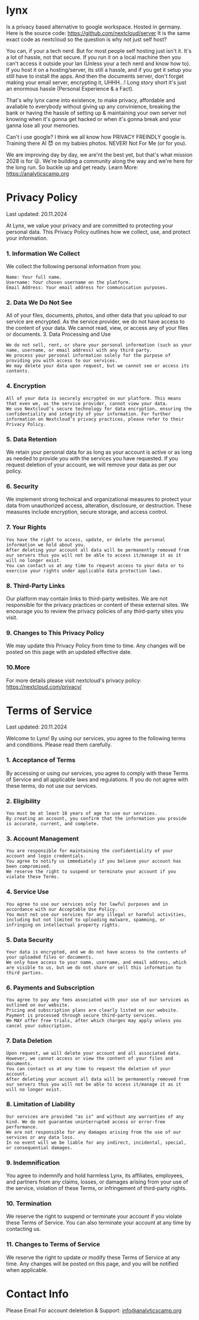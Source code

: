 # lynx

Is a privacy based alternative to google workspace. Hosted in germany. Here is the source code: https://github.com/nextcloud/server
It is the same exact code as nextcloud so the question is why not just self host?

You can, if your a tech nerd.
But for most people self hosting just isn't it. It's a lot of hassle, not that secure. If you run it on a local machine then you can't access it outside your lan (Unless your a tech nerd and know how to). If you host it on a hosting/server, its still a hassle, and if you get it setup you still have to install the apps. And then the documents server, don't forget making your email server, encrypting it, UHHH...! Long story short it's just an enormous hassle (Personal Experience & a Fact).

That's why lynx came into existence, to make privacy, affordable and avaliable to everybody without giving up any convinience, breaking the bank or having the hassle of setting up & maintaining your own server not knowing when it's gonna get hacked or when it's gonna break and your ganna lose all your memories. 

Can't i use google? I think we all know how PRIVACY FREINDLY google is. Training there AI 😈 on my babies photos. NEVER! Not For Me (or for you).

We are improving day by day, we are'nt the best yet, but that's what mission 2028 is for 😜. We're building a community along the way and we're here for the long run. So buckle up and get ready. Learn More: https://analyticscamp.org


# Privacy Policy
Last updated: 20.11.2024

At Lynx, we value your privacy and are committed to protecting your personal data. This Privacy Policy outlines how we collect, use, and protect your information.
### 1. Information We Collect

We collect the following personal information from you:

    Name: Your full name.
    Username: Your chosen username on the platform.
    Email Address: Your email address for communication purposes.

### 2. Data We Do Not See

All of your files, documents, photos, and other data that you upload to our service are encrypted. As the service provider, we do not have access to the content of your data. We cannot read, view, or access any of your files or documents.
3. Data Processing and Use

    We do not sell, rent, or share your personal information (such as your name, username, or email address) with any third party.
    We process your personal information solely for the purpose of providing you with access to our services.
    We may delete your data upon request, but we cannot see or access its contents.

### 4. Encryption

    All of your data is securely encrypted on our platform. This means that even we, as the service provider, cannot view your data.
    We use Nextcloud’s secure technology for data encryption, ensuring the confidentiality and integrity of your information. For further information on Nextcloud’s privacy practices, please refer to their Privacy Policy.

### 5. Data Retention

We retain your personal data for as long as your account is active or as long as needed to provide you with the services you have requested. If you request deletion of your account, we will remove your data as per our policy.
### 6. Security

We implement strong technical and organizational measures to protect your data from unauthorized access, alteration, disclosure, or destruction. These measures include encryption, secure storage, and access control.
### 7. Your Rights

    You have the right to access, update, or delete the personal information we hold about you.
    After deleting your account all data will be permanently removed from our servers thus you will not be able to access it/manage it as it will no longer exist.
    You can contact us at any time to request access to your data or to exercise your rights under applicable data protection laws.

### 8. Third-Party Links

Our platform may contain links to third-party websites. We are not responsible for the privacy practices or content of these external sites. We encourage you to review the privacy policies of any third-party sites you visit.
### 9. Changes to This Privacy Policy

We may update this Privacy Policy from time to time. Any changes will be posted on this page with an updated effective date.

### 10.More

For more details please visit nextcloud's privacy policy: https://nextcloud.com/privacy/



# Terms of Service

Last updated: 20.11.2024

Welcome to Lynx! By using our services, you agree to the following terms and conditions. Please read them carefully.
### 1. Acceptance of Terms

By accessing or using our services, you agree to comply with these Terms of Service and all applicable laws and regulations. If you do not agree with these terms, do not use our services.
### 2. Eligibility

    You must be at least 18 years of age to use our services.
    By creating an account, you confirm that the information you provide is accurate, current, and complete.

### 3. Account Management

    You are responsible for maintaining the confidentiality of your account and login credentials.
    You agree to notify us immediately if you believe your account has been compromised.
    We reserve the right to suspend or terminate your account if you violate these Terms.

### 4. Service Use

    You agree to use our services only for lawful purposes and in accordance with our Acceptable Use Policy.
    You must not use our services for any illegal or harmful activities, including but not limited to uploading malware, spamming, or infringing on intellectual property rights.

### 5. Data Security

    Your data is encrypted, and we do not have access to the contents of your uploaded files or documents.
    We only have access to your name, username, and email address, which are visible to us, but we do not share or sell this information to third parties.

### 6. Payments and Subscription

    You agree to pay any fees associated with your use of our services as outlined on our website.
    Pricing and subscription plans are clearly listed on our website. Payment is processed through secure third-party services.
    We MAY offer free trials, after which charges may apply unless you cancel your subscription.

### 7. Data Deletion

    Upon request, we will delete your account and all associated data. However, we cannot access or view the content of your files and documents.
    You can contact us at any time to request the deletion of your account.
    After deleting your account all data will be permanently removed from our servers thus you will not be able to access it/manage it as it will no longer exist.

### 8. Limitation of Liability

    Our services are provided "as is" and without any warranties of any kind. We do not guarantee uninterrupted access or error-free performance.
    We are not responsible for any damages arising from the use of our services or any data loss.
    In no event will we be liable for any indirect, incidental, special, or consequential damages.

### 9. Indemnification

You agree to indemnify and hold harmless Lynx, its affiliates, employees, and partners from any claims, losses, or damages arising from your use of the service, violation of these Terms, or infringement of third-party rights.
### 10. Termination

We reserve the right to suspend or terminate your account if you violate these Terms of Service. You can also terminate your account at any time by contacting us.

### 11. Changes to Terms of Service

We reserve the right to update or modify these Terms of Service at any time. Any changes will be posted on this page, and you will be notified when applicable.


# Contact Info

Please Email For account deletetion & Support: info@analyticscamp.org
